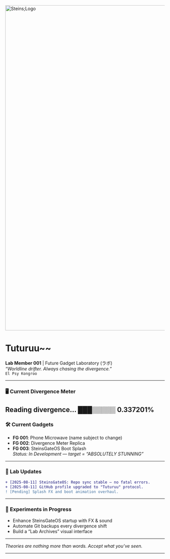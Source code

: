 
<img width="1024" height="1024" alt="Steins;Logo" src="https://github.com/user-attachments/assets/43e09156-9ff4-4287-a824-283895ea2915" />



# Tuturuu~~
**Lab Member 001** | Future Gadget Laboratory (ラボ)  
_“Worldline drifter. Always chasing the divergence.”_  
`El Psy Kongroo`

---

### 🖥 Current Divergence Meter
Reading divergence... ███▒▒▒▒▒ 0.337201%
---

### 🛠 Current Gadgets
- **FG 001**: Phone Microwave (name subject to change)
- **FG 002**: Divergence Meter Replica
- **FG 003**: SteinsGateOS Boot Splash  
  _Status: In Development — target = “ABSOLUTELY STUNNING”_

---

### 📡 Lab Updates
```diff
+ [2025-08-11] SteinsGateOS: Repo sync stable — no fatal errors.
+ [2025-08-11] GitHub profile upgraded to "Tuturuu" protocol.
! [Pending] Splash FX and boot animation overhaul.
```

---

### 🧪 Experiments in Progress
- Enhance SteinsGateOS startup with FX & sound  
- Automate Git backups every divergence shift  
- Build a “Lab Archives” visual interface  

---

_Theories are nothing more than words. Accept what you’ve seen._

---

